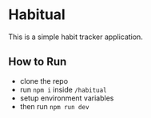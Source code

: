 # Habitual

This is a simple habit tracker application.

## How to Run
- clone the repo
- run `npm i`  inside `/habitual`
- setup environment variables
- then run `npm run dev`
